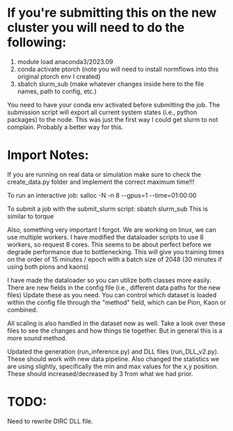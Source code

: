 # If you're submitting this on the new cluster you will need to do the following:

1. module load anaconda3/2023.09
2. conda activate ptorch (note you will need to install normflows into this original ptorch env I created)
3. sbatch slurm_sub (make whatever changes inside here to the file names, path to config, etc.)

You need to have your conda env activated before submitting the job. The submission script will export all current system states (i.e., python packages) to the node.
This was just the first way I could get slurm to not complain. Probably a better way for this.

# Import Notes:

If you are running on real data or simulation make sure to check the create_data.py folder and implement the correct maximum time!!!

To run an interactive job: salloc -N -n 8 --gpus=1 --time=01:00:00

To submit a job with the submit_slurm script: sbatch slurm_sub
This is similar to torque

Also, something very important I forgot. We are working on linux, we can use multiple workers. I have modified the dataloader scripts to use 8 workers, so request 8 cores. This seems to be about perfect before we degrade performance due to bottlenecking.
This will give you training times on the order of 15 minutes / epoch with a batch size of 2048 (30 minutes if using both pions and kaons)

I have made the dataloader so you can utilize both classes more easily. There are new fields in the config file (i.e., different data paths for the new files) Update these as you need.
You can control which dataset is loaded within the config file through the "method" field, which can be Pion, Kaon or combined.

All scaling is also handled in the dataset now as well. Take a look over these files to see the changes and how things tie together. But in general this is a more sound method.

Updated the generation (run_inference.py) and DLL files (run_DLL_v2.py). These should work with new data pipeline. Also changed the statistics we are using slightly, specifically the min and max values for the x,y position. These should increased/decreased by 3 from what we had prior.

# TODO:

Need to rewrite DIRC DLL file.
